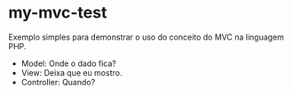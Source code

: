 # my-mvc-test
Exemplo simples para demonstrar o uso do conceito do MVC na linguagem PHP.

* Model: Onde o dado fica?
* View: Deixa que eu mostro.
* Controller: Quando?